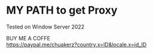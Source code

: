 # MY PATH to get Proxy

Tested on Window Server 2022


BUY ME A COFFE
<br>
https://paypal.me/chuakerz?country.x=ID&locale.x=id_ID
